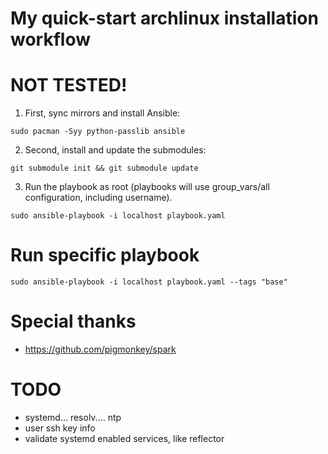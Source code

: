 # My quick-start archlinux installation workflow
# NOT TESTED!

1. First, sync mirrors and install Ansible:

```shell
sudo pacman -Syy python-passlib ansible
```

2. Second, install and update the submodules:

```shell
git submodule init && git submodule update
```

3. Run the playbook as root (playbooks will use group_vars/all configuration, including username).

```shell
sudo ansible-playbook -i localhost playbook.yaml
```

# Run specific playbook

```shell
sudo ansible-playbook -i localhost playbook.yaml --tags "base"
```

# Special thanks
- https://github.com/pigmonkey/spark

# TODO
- systemd... resolv.... ntp
- user ssh key info
- validate systemd enabled services, like reflector
